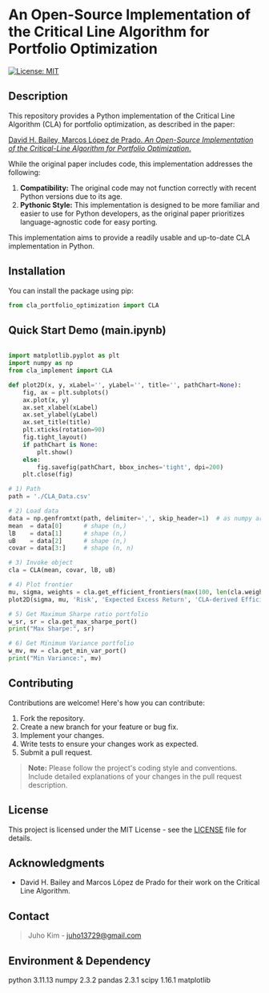 # An Open-Source Implementation of the Critical Line Algorithm for Portfolio Optimization

[![License: MIT](https://img.shields.io/badge/License-MIT-yellow.svg)](https://opensource.org/licenses/MIT)

## Description

This repository provides a Python implementation of the Critical Line Algorithm (CLA) for portfolio optimization, as described in the paper:

[David H. Bailey, Marcos López de Prado. *An Open-Source Implementation of the Critical-Line Algorithm for Portfolio Optimization*.](https://papers.ssrn.com/sol3/papers.cfm?abstract_id=2197616)

While the original paper includes code, this implementation addresses the following:

1.  **Compatibility:** The original code may not function correctly with recent Python versions due to its age.
2.  **Pythonic Style:** This implementation is designed to be more familiar and easier to use for Python developers, as the original paper prioritizes language-agnostic code for easy porting.

This implementation aims to provide a readily usable and up-to-date CLA implementation in Python.

## Installation

You can install the package using pip:

```python
from cla_portfolio_optimization import CLA
```

## Quick Start Demo (main.ipynb)
```python

import matplotlib.pyplot as plt
import numpy as np
from cla_implement import CLA

def plot2D(x, y, xLabel='', yLabel='', title='', pathChart=None):
    fig, ax = plt.subplots()
    ax.plot(x, y)
    ax.set_xlabel(xLabel)
    ax.set_ylabel(yLabel)
    ax.set_title(title)
    plt.xticks(rotation=90)
    fig.tight_layout()
    if pathChart is None:
        plt.show()
    else:
        fig.savefig(pathChart, bbox_inches='tight', dpi=200)
    plt.close(fig)

# 1) Path
path = './CLA_Data.csv'

# 2) Load data
data = np.genfromtxt(path, delimiter=',', skip_header=1)  # as numpy array
mean  = data[0]      # shape (n,)
lB    = data[1]      # shape (n,)
uB    = data[2]      # shape (n,)
covar = data[3:]     # shape (n, n)

# 3) Invoke object
cla = CLA(mean, covar, lB, uB)

# 4) Plot frontier
mu, sigma, weights = cla.get_efficient_frontiers(max(100, len(cla.weights) * 10))
plot2D(sigma, mu, 'Risk', 'Expected Excess Return', 'CLA-derived Efficient Frontier')

# 5) Get Maximum Sharpe ratio portfolio
w_sr, sr = cla.get_max_sharpe_port()
print("Max Sharpe:", sr)

# 6) Get Minimum Variance portfolio
w_mv, mv = cla.get_min_var_port()
print("Min Variance:", mv)


```
## Contributing

Contributions are welcome! Here's how you can contribute:

1.  Fork the repository.
2.  Create a new branch for your feature or bug fix.
3.  Implement your changes.
4.  Write tests to ensure your changes work as expected.
5.  Submit a pull request.

> **Note:**  Please follow the project's coding style and conventions.  Include detailed explanations of your changes in the pull request description.

## License

This project is licensed under the MIT License - see the [LICENSE](LICENSE) file for details.

## Acknowledgments

*   David H. Bailey and Marcos López de Prado for their work on the Critical Line Algorithm.

## Contact

> Juho Kim - [juho13729@gmail.com](juho13729@gmail.com)

## Environment & Dependency
python 3.11.13
numpy 2.3.2
pandas 2.3.1
scipy 1.16.1
matplotlib

